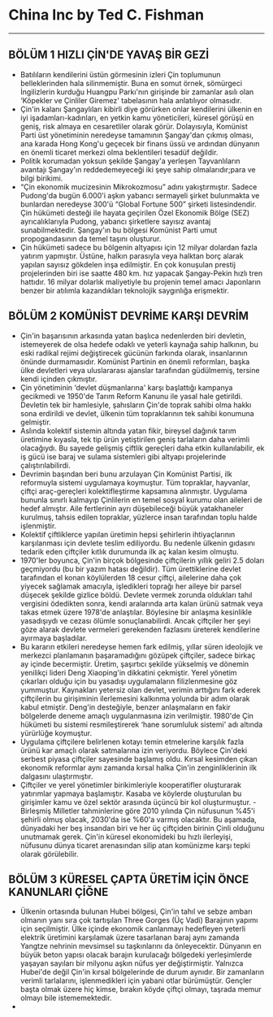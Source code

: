 # China Inc by Ted C. Fishman
---
## BÖLÜM 1 HIZLI ÇİN'DE YAVAŞ BİR GEZİ
- Batılıların kendilerini üstün görmesinin izleri Çin toplumunun belleklerinden hala silinmemiştir. Buna en somut örnek, sömürgeci İngilizlerin kurduğu Huangpu Parkı'nın girişinde bir zamanlar asılı olan ‘Köpekler ve Çinliler Giremez' tabelasının hala anlatılıyor olmasıdır. 
- Çin'in kalanı Şangaylıları kibirli diye görürken onlar kendilerini ülkenin en iyi işadamları-kadınları, en yetkin kamu yöneticileri, küresel görüşü en geniş, risk almaya en cesaretliler olarak görür. Dolayısıyla, Komünist Parti üst yönetiminin neredeyse tamamının Şangay'dan çıkmış olması, ana karada Hong Kong'u geçecek bir finans üssü ve ardından dünyanın en önemli ticaret merkezi olma
beklentileri tesadüf değildir.
- Politik korumadan yoksun şekilde Şangay'a yerleşen Tayvanlıların avantajı Şangay'ın reddedemeyeceği iki şeye sahip olmalarıdır;para ve bilgi birikimi.
- “Çin ekonomik mucizesinin Mikrokozmosu” adını yakıştırmıştır. Sadece Pudong'da bugün 6.000'i aşkın yabancı sermayeli şirket bulunmakta ve bunlardan neredeyse 300'ü “Global Fortune 500” şirketi listesindendir. Çin hükümeti desteği ile hayata geçirilen Özel Ekonomik Bölge (SEZ) ayrıcalıklarıyla Pudong, yabancı şirketlere sayısız avantaj sunabilmektedir. Şangay'ın bu bölgesi Komünist Parti umut propogandasının da temel taşını oluşturur.
- Çin hükümeti sadece bu bölgenin altyapısı için 12 milyar dolardan fazla yatırım yapmıştır. Üstüne, halkın parasıyla veya halktan borç alarak yapılan sayısız gökdelen inşa edilmiştir. En çok konuşulan prestij projelerinden biri ise saatte 480 km. hız yapacak Şangay-Pekin hızlı tren hattıdır. 16 milyar dolarlık maliyetiyle bu projenin temel amacı Japonların benzer bir atılımla kazandıkları teknolojik saygınlığa erişmektir.

## BÖLÜM 2 KOMÜNİST DEVRİME KARŞI DEVRİM
- Çin'in başarısının arkasında yatan başlıca nedenlerden biri devletin, istemeyerek de olsa hedefe odaklı ve yeterli kaynağa sahip halkının, bu eski radikal rejimi değiştirecek gücünün farkında olarak, insanlarının önünde durmamasıdır. Komünist Partinin en önemli reformları, başka ülke devletleri veya uluslararası ajanslar tarafından güdülmemiş, tersine kendi içinden çıkmıştır.
- Çin yönetiminin ‘devlet düşmanlarına' karşı başlattığı kampanya gecikmedi ve 1950'de Tarım Reform Kanunu ile yasal hale getirildi. Devletin tek bir hamlesiyle, şahısların Çin'de toprak sahibi olma hakkı sona erdirildi ve devlet, ülkenin tüm topraklarının tek sahibi konumuna gelmiştir.
- Aslında kolektif sistemin altında yatan fikir, bireysel dağınık tarım üretimine kıyasla, tek tip ürün yetiştirilen geniş tarlaların daha verimli olacağıydı. Bu sayede gelişmiş çiftlik gereçleri daha etkin kullanılabilir, ek iş gücü ise baraj ve sulama sistemleri gibi altyapı projelerinde çalıştırılabilirdi.
- Devrimin başından beri bunu arzulayan Çin Komünist Partisi, ilk reformuyla sistemi uygulamaya koymuştur. Tüm topraklar, hayvanlar, çiftçi araç-gereçleri
kolektifleştirme kapsamına alınmıştır. Uygulama bununla sınırlı kalmayıp Çinlilerin en temel sosyal kurumu olan aileleri de hedef almıştır. Aile fertlerinin ayrı düşebileceği büyük yatakhaneler kurulmuş, tahsis edilen topraklar, yüzlerce insan tarafından toplu halde işlenmiştir.
- Kolektif çiftliklerce yapılan üretimin hepsi şehirlerin ihtiyaçlarının karşılanması için devlete teslim ediliyordu. Bu nedenle ülkenin gıdasını tedarik eden çiftçiler kıtlık durumunda ilk aç kalan kesim olmuştu.
- 1970'ler boyunca, Çin'in birçok bölgesinde çiftçilerin yıllık geliri 2.5 doları geçmiyordu (bu bir yazım hatası değildir). Tüm ürettiklerine devlet tarafından el konan köylülerden 18 cesur çiftçi, ailelerine daha çok yiyecek sağlamak amacıyla, işledikleri toprağı her aileye bir parsel düşecek şekilde gizlice böldü. Devlete vermek zorunda oldukları tahıl vergisini ödedikten sonra, kendi aralarında arta kalan ürünü satmak veya takas etmek üzere 1978'de anlaştılar. Böylesine bir anlaşma kesinlikle yasadışıydı ve cezası ölümle sonuçlanabilirdi. Ancak çiftçiler her şeyi göze alarak devlete vermeleri gerekenden fazlasını üreterek kendilerine ayırmaya başladılar.
- Bu kararın etkileri neredeyse hemen fark edilmiş, yıllar süren ideolojik ve merkezci planlamanın başaramadığını gözüpek çiftçiler, sadece birkaç ay içinde becermiştir. Üretim, şaşırtıcı şekilde yükselmiş ve dönemin yenilikçi lideri Deng Xiaoping'in dikkatini çekmiştir. Yerel yönetim çıkarları olduğu için bu  yasadışı uygulamaların filizlenmesine göz yummuştur. Kaynakları yetersiz olan devlet, verimin arttığını fark ederek çiftçilerin bu girişiminin ilerlemesini kalkınma yolunda bir adım olarak kabul etmiştir. Deng'in desteğiyle, benzer anlaşmaların en fakir bölgelerde deneme amaçlı uygulanmasına izin verilmiştir. 1980'de Çin hükümeti bu sistemi resmileştirerek ‘hane sorumluluk sistemi' adı altında yürürlüğe koymuştur.
- Uygulama çiftçilere belirlenen kotayı temin etmelerine karşılık fazla ürünü kar amaçlı olarak satmalarına izin veriyordu. Böylece Çin'deki serbest piyasa çiftçiler sayesinde başlamış oldu. Kırsal kesimden çıkan ekonomik reformlar aynı zamanda kırsal halka Çin'in zenginliklerinin ilk dalgasını ulaştırmıştır.
- Çiftçiler ve yerel yönetimler birikimleriyle kooperatifler oluşturarak yatırımlar yapmaya başlamıştır. Kasaba ve köylerde oluşturulan bu girişimler kamu ve özel sektör arasında üçüncü bir kol oluşturmuştur.
-Birleşmiş Milletler tahminlerine göre 2010 yılında Çin nüfusunun %45'i şehirli olmuş olacak, 2030'da ise %60'a varmış olacaktır. Bu aşamada, dünyadaki her beş insandan biri ve her üç çiftçiden birinin Çinli olduğunu unutmamak gerek. Çin'in küresel ekonomideki bu hızlı ilerleyişi, nüfusunu dünya ticaret arenasından silip atan komünizme karşı tepki olarak görülebilir.

## BÖLÜM 3 KÜRESEL ÇAPTA ÜRETİM İÇİN ÖNCE KANUNLARI ÇİĞNE
- Ülkenin ortasında bulunan Hubei bölgesi, Çin'in tahıl ve sebze ambarı olmanın yanı sıra çok tartışılan Three Gorges (Üç Vadi) Barajının yapımı için seçilmiştir. Ülke içinde ekonomik canlanmayı hedefleyen yeterli elektrik üretimini karşılamak üzere  tasarlanan baraj aynı zamanda Yangtze nehrinin mevsimsel su taşkınlarını da önleyecektir. Dünyanın en büyük beton yapısı olacak barajın kurulacağı bölgedeki yerleşimlerde yaşayan sayıları bir milyonu aşkın nüfus yer değiştirmiştir. Yalnızca Hubei'de değil Çin'in kırsal bölgelerinde de durum aynıdır. Bir zamanların verimli tarlalarını, işlenmedikleri için yabani otlar bürümüştür. Gençler başta olmak üzere hiç kimse, bırakın köyde çiftçi olmayı, taşrada memur olmayı bile istememektedir.
- 